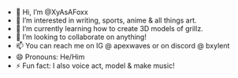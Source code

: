 - 👋 Hi, I’m @XyAsAFoxx
- 👀 I’m interested in writing, sports, anime & all things art. 
- 🌱 I’m currently learning how to create 3D models of grillz.
- 💞️ I’m looking to collaborate on anything!
- 📫 You can reach me on IG @ apexwaves or on discord @ bxylent
- 😄 Pronouns: He/Him
- ⚡ Fun fact: I also voice act, model & make music! 

<!---
XyAsAFoxx/XyAsAFoxx is a ✨ special ✨ repository because its `README.md` (this file) appears on your GitHub profile.
You can click the Preview link to take a look at your changes.
--->
